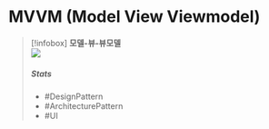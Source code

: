 # MVVM (Model View Viewmodel)
>[!infobox] **모델-뷰-뷰모델**  
>![](https://upload.wikimedia.org/wikipedia/commons/thumb/8/87/MVVMPattern.png/500px-MVVMPattern.png)
>##### Stats  
>- #DesignPattern
>- #ArchitecturePattern
>- #UI 

